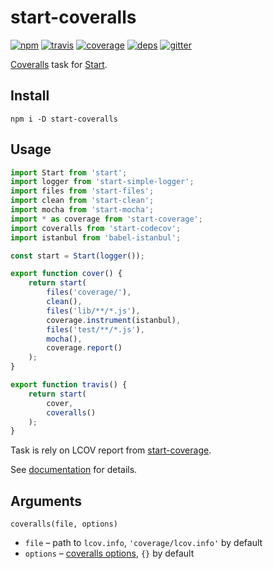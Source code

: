 # start-coveralls

[![npm](https://img.shields.io/npm/v/start-coveralls.svg?style=flat-square)](https://www.npmjs.com/package/start-coveralls)
[![travis](http://img.shields.io/travis/start-runner/coveralls.svg?style=flat-square)](https://travis-ci.org/start-runner/coveralls)
[![coverage](https://img.shields.io/codecov/c/github/start-runner/coveralls.svg?style=flat-square)](https://codecov.io/github/start-runner/coveralls)
[![deps](https://img.shields.io/gemnasium/start-runner/coveralls.svg?style=flat-square)](https://gemnasium.com/start-runner/coveralls)
[![gitter](https://img.shields.io/badge/gitter-join_chat_%E2%86%92-00d06f.svg?style=flat-square)](https://gitter.im/start-runner/start)

[Coveralls](https://coveralls.io/) task for [Start](https://github.com/start-runner/start).

## Install

```
npm i -D start-coveralls
```

## Usage

```js
import Start from 'start';
import logger from 'start-simple-logger';
import files from 'start-files';
import clean from 'start-clean';
import mocha from 'start-mocha';
import * as coverage from 'start-coverage';
import coveralls from 'start-codecov';
import istanbul from 'babel-istanbul';

const start = Start(logger());

export function cover() {
    return start(
        files('coverage/'),
        clean(),
        files('lib/**/*.js'),
        coverage.instrument(istanbul),
        files('test/**/*.js'),
        mocha(),
        coverage.report()
    );
}

export function travis() {
    return start(
        cover,
        coveralls()
    );
}
```

Task is rely on LCOV report from [start-coverage](https://github.com/start-runner/coverage).

See [documentation](https://github.com/start-runner/start#readme) for details.

## Arguments

`coveralls(file, options)`

* `file` – path to `lcov.info`, `'coverage/lcov.info'` by default
* `options` – [coveralls options](https://github.com/nickmerwin/node-coveralls/blob/master/lib/convertLcovToCoveralls.js), `{}` by default
